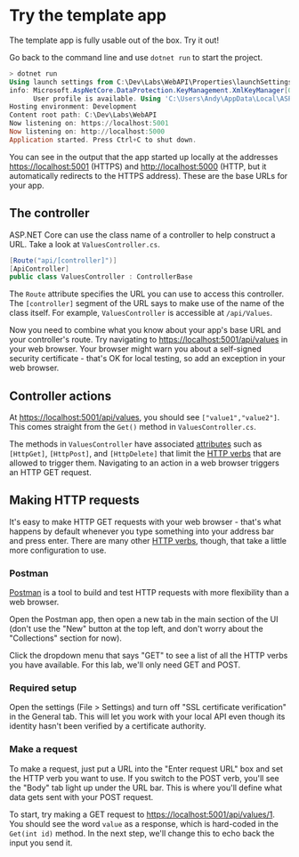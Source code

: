 # Try the template app

The template app is fully usable out of the box. Try it out!

Go back to the command line and use `dotnet run` to start the project.

```powershell
> dotnet run
Using launch settings from C:\Dev\Labs\WebAPI\Properties\launchSettings.json...
info: Microsoft.AspNetCore.DataProtection.KeyManagement.XmlKeyManager[0]
      User profile is available. Using 'C:\Users\Andy\AppData\Local\ASP.NET\DataProtection-Keys' as key repository and Windows DPAPI to encrypt keys at rest.
Hosting environment: Development
Content root path: C:\Dev\Labs\WebAPI
Now listening on: https://localhost:5001
Now listening on: http://localhost:5000
Application started. Press Ctrl+C to shut down.
```

You can see in the output that the app started up locally at the addresses <https://localhost:5001> (HTTPS) and <http://localhost:5000> (HTTP, but it automatically redirects to the HTTPS address). These are the base URLs for your app.

## The controller

ASP&#46;NET Core can use the class name of a controller to help construct a URL. Take a look at `ValuesController.cs`.

```csharp
[Route("api/[controller]")]
[ApiController]
public class ValuesController : ControllerBase
```

The `Route` attribute specifies the URL you can use to access this controller. The `[controller]` segment of the URL says to make use of the name of the class itself. For example, `ValuesController` is accessible at `/api/Values`.

Now you need to combine what you know about your app's base URL and your controller's route. Try navigating to <https://localhost:5001/api/values> in your web browser. Your browser might warn you about a self-signed security certificate - that's OK for local testing, so add an exception in your web browser.

## Controller actions

At <https://localhost:5001/api/values>, you should see `["value1","value2"]`. This comes straight from the `Get()` method in `ValuesController.cs`.

The methods in `ValuesController` have associated [attributes](https://docs.microsoft.com/en-us/aspnet/core/mvc/controllers/routing?view=aspnetcore-2.1#attribute-routing-with-httpverb-attributes) such as `[HttpGet]`, `[HttpPost]`, and `[HttpDelete]` that limit the [HTTP verbs](https://developer.mozilla.org/en-US/docs/Web/HTTP/Methods) that are allowed to trigger them. Navigating to an action in a web browser triggers an HTTP GET request.

## Making HTTP requests

It's easy to make HTTP GET requests with your web browser - that's what happens by default whenever you type something into your address bar and press enter. There are many other [HTTP verbs](https://developer.mozilla.org/en-US/docs/Web/HTTP/Methods), though, that take a little more configuration to use.

### Postman

[Postman](https://www.getpostman.com/) is a tool to build and test HTTP requests with more flexibility than a web browser.

Open the Postman app, then open a new tab in the main section of the UI (don't use the "New" button at the top left, and don't worry about the "Collections" section for now).

Click the dropdown menu that says "GET" to see a list of all the HTTP verbs you have available. For this lab, we'll only need GET and POST.

### Required setup

Open the settings (File > Settings) and turn off "SSL certificate verification" in the General tab. This will let you work with your local API even though its identity hasn't been verified by a certificate authority.

### Make a request

To make a request, just put a URL into the "Enter request URL" box and set the HTTP verb you want to use. If you switch to the POST verb, you'll see the "Body" tab light up under the URL bar. This is where you'll define what data gets sent with your POST request.

To start, try making a GET request to <https://localhost:5001/api/values/1>. You should see the word `value` as a response, which is hard-coded in the `Get(int id)` method. In the next step, we'll change this to echo back the input you send it.
